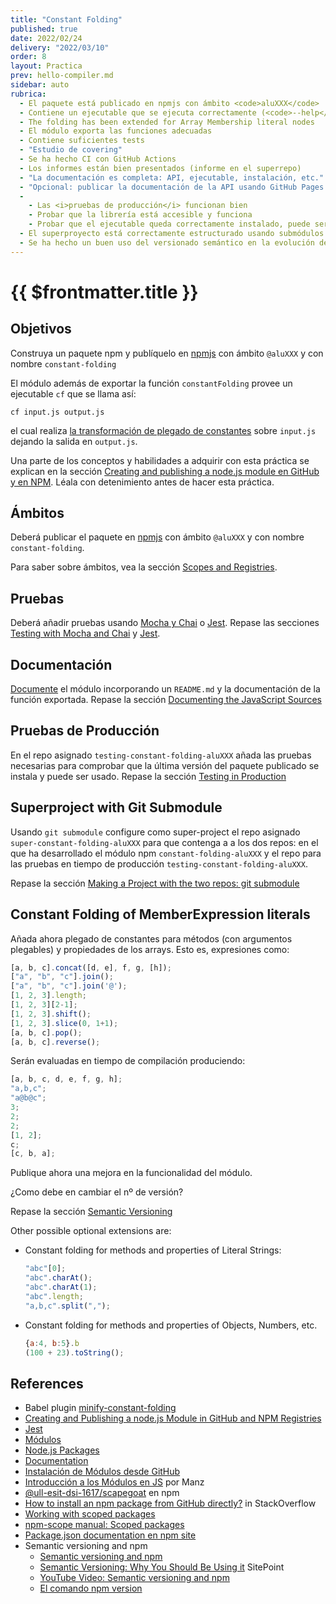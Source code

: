 ```yaml
---
title: "Constant Folding"
published: true
date: 2022/02/24
delivery: "2022/03/10"
order: 8
layout: Practica
prev: hello-compiler.md
sidebar: auto
rubrica: 
  - El paquete está publicado en npmjs con ámbito <code>aluXXX</code>
  - Contiene un ejecutable que se ejecuta correctamente (<code>--help</code>, etc.)
  - The folding has been extended for Array Membership literal nodes 
  - El módulo exporta las funciones adecuadas
  - Contiene suficientes tests 
  - "Estudio de covering"
  - Se ha hecho CI con GitHub Actions
  - Los informes están bien presentados (informe en el superrepo)
  - "La documentación es completa: API, ejecutable, instalación, etc." 
  - "Opcional: publicar la documentación de la API usando GitHub Pages en la carpeta <code>docs/</code>"
  - 
    - Las <i>pruebas de producción</i> funcionan bien
    - Probar que la librería está accesible y funciona 
    - Probar que el ejecutable queda correctamente instalado, puede ser ejecutado con el nombre publicado y produce salidas correctas
  - El superproyecto está correctamente estructurado usando submódulos
  - Se ha hecho un buen uso del versionado semántico en la evolución del módulo
---
```


# {{ $frontmatter.title }}

## Objetivos

Construya un paquete npm y 
publíquelo en [npmjs](https://www.npmjs.com/) con ámbito `@aluXXX` y con nombre `constant-folding` 

El módulo además de exportar la función `constantFolding` provee un ejecutable `cf` que se llama así:

```
cf input.js output.js
```

el cual realiza [la transformación de plegado de constantes](/temas/introduccion-a-pl/master-the-art-of-the-ast.html#constant-folding) sobre `input.js` dejando la salida en `output.js`.

Una parte de los conceptos y habilidades a adquirir con esta práctica se explican en la sección [Creating and publishing a node.js module en GitHub y en NPM](/temas/introduccion-a-javascript/creating-and-publishing-npm-module). Léala con detenimiento antes de hacer esta práctica. 

## Ámbitos

Deberá publicar el paquete en [npmjs](https://www.npmjs.com/) con ámbito `@aluXXX` y con nombre `constant-folding`.

Para saber sobre ámbitos, vea la sección [Scopes and Registries](/temas/introduccion-a-javascript/creating-and-publishing-npm-module#scopes-and-registries).

## Pruebas

Deberá añadir pruebas usando [Mocha y Chai](/temas/introduccion-a-javascript/creating-and-publishing-npm-module.html#testing-with-mocha-and-chai) o [Jest](/temas/introduccion-a-javascript/jest).
Repase las secciones [Testing with Mocha and Chai](/temas/introduccion-a-javascript/creating-and-publishing-npm-module.html#testing-with-mocha-and-chai) y [Jest](/temas/introduccion-a-javascript/jest).

## Documentación

[Documente](/temas/introduccion-a-javascript/documentation)
el módulo incorporando un `README.md` y la documentación de la función exportada.
Repase la sección [Documenting the JavaScript Sources](/temas/introduccion-a-javascript/creating-and-publishing-npm-module.html#documenting-the-javascript-sources)

## Pruebas de Producción

En el repo asignado `testing-constant-folding-aluXXX` añada las pruebas necesarias
para comprobar que la última versión del paquete publicado se instala y puede ser usado.
Repase la sección [Testing in Production](/temas/introduccion-a-javascript/creating-and-publishing-npm-module.html#testing-in-production)

## Superproject with Git Submodule

Usando `git submodule` configure como super-project el repo asignado `super-constant-folding-aluXXX` para que contenga
a a los dos repos: en el que ha desarrollado el módulo npm `constant-folding-aluXXX` y el repo para las pruebas en tiempo de producción `testing-constant-folding-aluXXX`.

Repase la sección [Making a Project with the two repos: git submodule](/temas/introduccion-a-javascript/creating-and-publishing-npm-module.html#making-a-project-with-the-two-repos-git-submodule)

## Constant Folding of MemberExpression literals

Añada ahora plegado de constantes para métodos (con argumentos plegables) y propiedades de los arrays. Esto es, expresiones como:

```js
[a, b, c].concat([d, e], f, g, [h]);
["a", "b", "c"].join();
["a", "b", "c"].join('@');
[1, 2, 3].length;
[1, 2, 3][2-1];
[1, 2, 3].shift();
[1, 2, 3].slice(0, 1+1);
[a, b, c].pop();
[a, b, c].reverse();
```

Serán evaluadas en tiempo de compilación produciendo:

```js
[a, b, c, d, e, f, g, h];
"a,b,c";
"a@b@c";
3;
2;
2;
[1, 2];
c;
[c, b, a];
```

Publique ahora una mejora en la funcionalidad del módulo.  

¿Como debe en cambiar el nº de versión?

Repase la sección [Semantic Versioning](/temas/introduccion-a-javascript/creating-and-publishing-npm-module.html#semantic-versioning)

Other possible optional extensions are:

* Constant folding for methods and properties of Literal Strings:

  ```js
  "abc"[0];
  "abc".charAt();
  "abc".charAt(1);
  "abc".length;
  "a,b,c".split(",");
  ```
* Constant folding for methods and properties of Objects, Numbers, etc.

  ```js
  {a:4, b:5}.b
  (100 + 23).toString();
  ```

## References

* Babel plugin [minify-constant-folding](https://github.com/babel/minify/tree/master/packages/babel-plugin-minify-constant-folding)
* [Creating and Publishing a node.js Module in GitHub and NPM Registries](/temas/introduccion-a-javascript/creating-and-publishing-npm-module)
* [Jest](/temas/introduccion-a-javascript/jest)
* [Módulos](/temas/introduccion-a-javascript/modulos)
* [Node.js Packages](/temas/introduccion-a-javascript/nodejspackages)
* [Documentation](/temas/introduccion-a-javascript/documentation)
* [Instalación de Módulos desde GitHub](/temas/introduccion-a-javascript/nodejspackages.html#instalaci%C3%B3n-desde-github)
* [Introducción a los Módulos en JS](https://lenguajejs.com/automatizadores/introduccion/commonjs-vs-es-modules/) por Manz
* [@ull-esit-dsi-1617/scapegoat](https://www.npmjs.com/package/@ull-esit-dsi-1617/scapegoat) en npm
* [How to install an npm package from GitHub directly?](https://stackoverflow.com/questions/17509669/how-to-install-an-npm-package-from-github-directly) in StackOverflow
* [Working with scoped packages](https://docs.npmjs.com/getting-started/scoped-packages)
* [npm-scope manual: Scoped packages](https://docs.npmjs.com/misc/scope#publishing-public-scoped-packages-to-the-public-npm-registry)
* [Package.json documentation en npm site](https://docs.npmjs.com/files/package.json)
* Semantic versioning and npm
    * [Semantic versioning and npm](https://docs.npmjs.com/getting-started/semantic-versioning)
    * [Semantic Versioning: Why You Should Be Using it](https://www.sitepoint.com/semantic-versioning-why-you-should-using/) SitePoint
    * [YouTube Video: Semantic versioning and npm](https://youtu.be/kK4Meix58R4)
    * [El comando npm version](https://docs.npmjs.com/cli/version)
